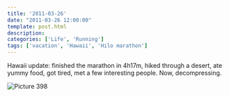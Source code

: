 ```yaml
---
title: '2011-03-26'
date: "2011-03-26 12:00:00"
template: post.html
description: 
categories: ['Life', 'Running']
tags: ['vacation', 'Hawaii', 'Hilo marathon']
---
```


Hawaii update: finished the marathon in 4h17m, hiked through a desert, ate yummy food, got tired, met a few interesting people. Now, decompressing.  
  
![Picture 398](http://f.slowtheory.com/5562231041_3500eaf40f.jpg "Picture 398")  